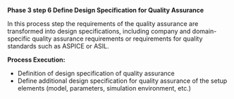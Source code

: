 **Phase 3 step 6 Define Design Specification for Quality Assurance**

In this process step the requirements of the quality assurance are transformed into design specifications, including company and domain-specific quality assurance requirements or requirements for quality standards such as ASPICE or ASIL.

**Process Execution:**
- Definition of design specification of quality assurance
- Define additional design specification for quality assurance of the setup elements (model, parameters, simulation environment, etc.)
